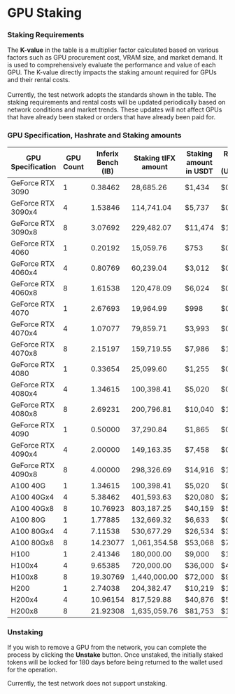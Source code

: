 # GPU Staking

### **Staking Requirements**

The **K-value** in the table is a multiplier factor calculated based on various factors such as GPU procurement cost, VRAM size, and market demand. It is used to comprehensively evaluate the performance and value of each GPU. The K-value directly impacts the staking amount required for GPUs and their rental costs. \
\
Currently, the test network adopts the standards shown in the table. The staking requirements and rental costs will be updated periodically based on network conditions and market trends. These updates will not affect GPUs that have already been staked or orders that have already been paid for.

### **GPU Specification, Hashrate and Staking amounts**

<table><thead><tr><th width="193">GPU Specification</th><th width="110">GPU Count</th><th>Inferix Bench (IB)</th><th width="120">Staking tIFX amount</th><th>Staking amount in USDT</th><th>Renting Price (USDT/h)</th></tr></thead><tbody><tr><td>GeForce RTX 3090</td><td>1</td><td>0.38462</td><td>28,685.26</td><td>$1,434</td><td>$0.2</td></tr><tr><td>GeForce RTX 3090x4</td><td>4</td><td>1.53846</td><td>114,741.04</td><td>$5,737</td><td>$0.8</td></tr><tr><td>GeForce RTX 3090x8</td><td>8</td><td>3.07692</td><td>229,482.07</td><td>$11,474</td><td>$1.6</td></tr><tr><td>GeForce RTX 4060</td><td>1</td><td>0.20192</td><td>15,059.76</td><td>$753</td><td>$0.1</td></tr><tr><td>GeForce RTX 4060x4</td><td>4</td><td>0.80769</td><td>60,239.04</td><td>$3,012</td><td>$0.4</td></tr><tr><td>GeForce RTX 4060x8</td><td>8</td><td>1.61538</td><td>120,478.09</td><td>$6,024</td><td>$0.8</td></tr><tr><td>GeForce RTX 4070</td><td>1</td><td>2.67693</td><td>19,964.99</td><td>$998</td><td>$0.13</td></tr><tr><td>GeForce RTX 4070x4</td><td>4</td><td>1.07077</td><td>79,859.71</td><td>$3,993</td><td>$0.53</td></tr><tr><td>GeForce RTX 4070x8</td><td>8</td><td>2.15197</td><td>159,719.55</td><td>$7,986</td><td>$1.07</td></tr><tr><td>GeForce RTX 4080</td><td>1</td><td>0.33654</td><td>25,099.60</td><td>$1,255</td><td>$0.17</td></tr><tr><td>GeForce RTX 4080x4</td><td>4</td><td>1.34615</td><td>100,398.41</td><td>$5,020</td><td>$0.67</td></tr><tr><td>GeForce RTX 4080x8</td><td>8</td><td>2.69231</td><td>200,796.81</td><td>$10,040</td><td>$1.34</td></tr><tr><td>GeForce RTX 4090</td><td>1</td><td>0.50000</td><td>37,290.84</td><td>$1,865</td><td>$0.25</td></tr><tr><td>GeForce RTX 4090x4</td><td>4</td><td>2.00000</td><td>149,163.35</td><td>$7,458</td><td>$0.99</td></tr><tr><td>GeForce RTX 4090x8</td><td>8</td><td>4.00000</td><td>298,326.69</td><td>$14,916</td><td>$1.99</td></tr><tr><td>A100 40G</td><td>1</td><td>1.34615</td><td>100,398.41</td><td>$5,020</td><td>$0.67</td></tr><tr><td>A100 40Gx4</td><td>4</td><td>5.38462</td><td>401,593.63</td><td>$20,080</td><td>$2.68</td></tr><tr><td>A100 40Gx8</td><td>8</td><td>10.76923</td><td>803,187.25</td><td>$40,159</td><td>$5.36</td></tr><tr><td>A100 80G</td><td>1</td><td>1.77885</td><td>132,669.32</td><td>$6,633</td><td>$0.88</td></tr><tr><td>A100 80Gx4</td><td>4</td><td>7.11538</td><td>530,677.29</td><td>$26,534</td><td>$3.54</td></tr><tr><td>A100 80Gx8</td><td>8</td><td>14.23077</td><td>1,061,354.58</td><td>$53,068</td><td>$7.08</td></tr><tr><td>H100</td><td>1</td><td>2.41346</td><td>180,000.00</td><td>$9,000</td><td>$1.2</td></tr><tr><td>H100x4</td><td>4</td><td>9.65385</td><td>720,000.00</td><td>$36,000</td><td>$4.8</td></tr><tr><td>H100x8</td><td>8</td><td>19.30769</td><td>1,440,000.00</td><td>$72,000</td><td>$9.6</td></tr><tr><td>H200</td><td>1</td><td>2.74038</td><td>204,382.47</td><td>$10,219</td><td>$1.36</td></tr><tr><td>H200x4</td><td>4</td><td>10.96154</td><td>817,529.88</td><td>$40,876</td><td>$5.45</td></tr><tr><td>H200x8</td><td>8</td><td>21.92308</td><td>1,635,059.76</td><td>$81,753</td><td>$10.9</td></tr></tbody></table>

### **Unstaking**&#x20;

If you wish to remove a GPU from the network, you can complete the process by clicking the **Unstake** button. Once unstaked, the initially staked tokens will be locked for 180 days before being returned to the wallet used for the operation.&#x20;

Currently, the test network does not support unstaking.
